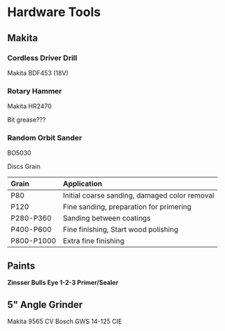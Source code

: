 # Hardware Tools #

## Makita ##

### Cordless Driver Drill ###

Makita BDF453 (18V)

### Rotary Hammer ###

Makita HR2470

Bit grease???

### Random Orbit Sander ###
BO5030

Discs Grain

| **Grain** | **Application** |
|:----------|:----------------|
|P80|Initial coarse sanding, damaged color removal|
|P120|Fine sanding, preparation for primering|
|P280-P360|Sanding between coatings|
|P400-P600|Fine finishing, Start wood polishing|
|P800-P1000|Extra fine finishing|

## Paints ##

**Zinsser Bulls Eye 1-2-3 Primer/Sealer**

## 5" Angle Grinder ##

Makita 9565 CV
Bosch GWS 14-125 CIE